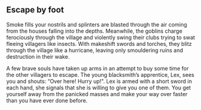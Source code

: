 ## Escape by foot

Smoke fills your nostrils and splinters are blasted through the air coming from the houses falling into the depths. Meanwhile, the goblins charge ferociously through the village and violently swing their clubs trying to swat fleeing villagers like insects. With makeshift swords and torches, they blitz through the village like a hurricane, leaving only smouldering ruins and destruction in their wake.

A few brave souls have taken up arms in an attempt to buy some time for the other villagers to escape. The young blacksmith’s apprentice, Lex, sees you and shouts: “Over here! Hurry up!". Lex is armed with a short sword in each hand, she signals that she is willing to give you one of them. You get yourself away from the panicked masses and make your way over faster than you have ever done before.
